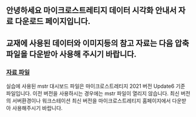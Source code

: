 ## 안녕하세요 마이크로스트레티지 데이터 시각화 안내서 자료 다운로드 페이지입니다. 

## 교재에 사용된 데이터와 이미지등의 참고 자료는 다음 압축파일을 다운받아 사용해 주시기 바랍니다. 

### [자료 파일]()

실습에 사용된 mstr 대시보드 파일은 마이크로스트레티지 2021 버전 Update6 기준 파일입니다. 이전 버전을 사용하시는 경우에는 mstr 파일이 열리지 않습니다. 
최신 버전의 서버환경이나 워크스테이션 최신 버전을 마이크로스트레티지 홈페이지에서 다운받아 사용해주시기 바랍니다. 

 
